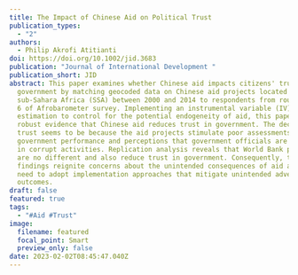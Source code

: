 ```yaml
---
title: The Impact of Chinese Aid on Political Trust
publication_types:
  - "2"
authors:
  - Philip Akrofi Atitianti
doi: https://doi.org/10.1002/jid.3683
publication: "Journal of International Development "
publication_short: JID
abstract: This paper examines whether Chinese aid impacts citizens' trust in
  government by matching geocoded data on Chinese aid projects located in
  sub-Sahara Africa (SSA) between 2000 and 2014 to respondents from rounds 3 to
  6 of Afrobarometer survey. Implementing an instrumental variable (IV)
  estimation to control for the potential endogeneity of aid, this paper finds
  robust evidence that Chinese aid reduces trust in government. The decline in
  trust seems to be because the aid projects stimulate poor assessments of
  government performance and perceptions that government officials are involved
  in corrupt activities. Replication analysis reveals that World Bank projects
  are no different and also reduce trust in government. Consequently, these
  findings reignite concerns about the unintended consequences of aid and the
  need to adopt implementation approaches that mitigate unintended adverse
  outcomes.
draft: false
featured: true
tags:
  - "#Aid #Trust"
image:
  filename: featured
  focal_point: Smart
  preview_only: false
date: 2023-02-02T08:45:47.040Z
---
```

